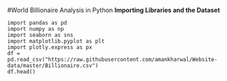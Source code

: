 
#World Billionaire Analysis in Python
**Importing Libraries and the Dataset**
```
import pandas as pd
import numpy as np
import seaborn as sns
import matplotlib.pyplot as plt
import plotly.express as px
df = pd.read_csv("https://raw.githubusercontent.com/amankharwal/Website-data/master/Billionaire.csv")
df.head()
```






